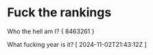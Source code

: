 # Fuck the rankings

Who the hell am I?
{ 8463261 }

What fucking year is it?
[ 2024-11-02T21:43:12Z ]

